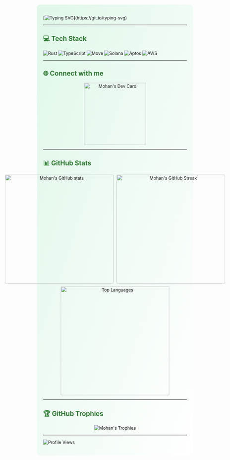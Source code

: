 <div style="background: linear-gradient(to bottom right, #e0f7e9, #ffffff); padding: 20px; border-radius: 10px;">

[![Typing SVG](https://readme-typing-svg.demolab.com?font=Fira+Code&pause=1000&color=F75C00&width=435&lines=Hello%2C+I'm+Mohan!+;Welcome+to+my+profile!)](https://git.io/typing-svg)

---

## <span style="color: #2e7d32;">💻 Tech Stack</span>
![Rust](https://img.shields.io/badge/Rust-000000?style=for-the-badge&logo=rust&logoColor=white)
![TypeScript](https://img.shields.io/badge/TypeScript-007ACC?style=for-the-badge&logo=typescript&logoColor=white)
![Move](https://img.shields.io/badge/Move-000000?style=for-the-badge&logo=move&logoColor=white)
![Solana](https://img.shields.io/badge/Solana-3C3C3D?style=for-the-badge&logo=solana&logoColor=white)
![Aptos](https://img.shields.io/badge/Aptos-000000?style=for-the-badge&logo=aptos&logoColor=white)
![AWS](https://img.shields.io/badge/Amazon_AWS-232F3E?style=for-the-badge&logo=amazon-aws&logoColor=white)

---

## <span style="color: #2e7d32;">🌐 Connect with me</span>
<div align="center">
  <a href="https://app.daily.dev/mohan22">
    <img src="https://api.daily.dev/devcards/v2/pVT6RXoTKpCGoULqzw0tv.png?r=za0" width="200" alt="Mohan's Dev Card"/>
  </a>
</div>

---

## <span style="color: #2e7d32;">📊 GitHub Stats</span>
<div align="center">
  <div style="display: flex; justify-content: center; gap: 10px;">
    <img src="https://github-readme-stats.vercel.app/api?username=mohan00710&theme=radical&hide_border=false&include_all_commits=false&count_private=false" width="350px" alt="Mohan's GitHub stats" />
    <img src="https://github-readme-streak-stats.herokuapp.com/?user=mohan00710&theme=radical&hide_border=false" width="350px" alt="Mohan's GitHub Streak" />
  </div>
  <div style="margin-top: 10px;">
    <img src="https://github-readme-stats.vercel.app/api/top-langs/?username=mohan00710&theme=radical&hide_border=false&include_all_commits=false&count_private=false&layout=compact" width="350px" alt="Top Languages" />
  </div>
</div>

---

## <span style="color: #2e7d32;">🏆 GitHub Trophies</span>
<div align="center">
  <img src="https://github-profile-trophy.vercel.app/?username=mohan00710&theme=radical&no-frame=false&no-bg=false&margin-w=4" alt="Mohan's Trophies" />
</div>

---


![Profile Views](https://visitcount.itsvg.in/api?id=mohan00710&icon=0&color=0)

</div>
